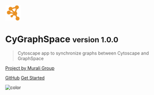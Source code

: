 <img src="_images/icon.svg" width="50">

# CyGraphSpace <small>version 1.0.0</small>

> Cytoscape app to synchronize graphs between Cytoscape and GraphSpace

[Project by Murali Group](https://github.com/Murali-group)

[GitHub](https://github.com/Murali-Group/CyGraphSpace)
[Get Started](#cygraphspace)

![color](#f0f0f0)
